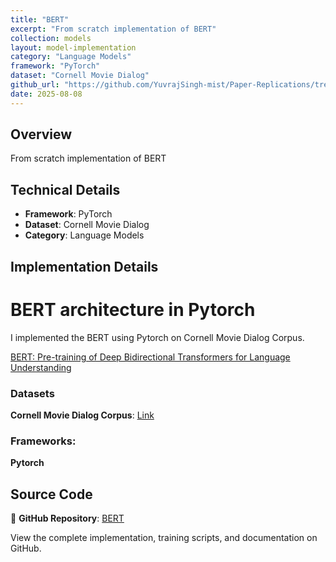 ```yaml
---
title: "BERT"
excerpt: "From scratch implementation of BERT"
collection: models
layout: model-implementation
category: "Language Models"
framework: "PyTorch"
dataset: "Cornell Movie Dialog"
github_url: "https://github.com/YuvrajSingh-mist/Paper-Replications/tree/master/BERT"
date: 2025-08-08
---
```


## Overview
From scratch implementation of BERT

## Technical Details
- **Framework**: PyTorch
- **Dataset**: Cornell Movie Dialog
- **Category**: Language Models

## Implementation Details

# BERT architecture in Pytorch

I implemented the BERT using Pytorch on Cornell Movie Dialog Corpus.

[BERT: Pre-training of Deep Bidirectional Transformers for Language Understanding](https://arxiv.org/abs/1810.04805)


### Datasets

**Cornell Movie Dialog Corpus**: [Link](https://www.cs.cornell.edu/~cristian/Cornell_Movie-Dialogs_Corpus.html)

### Frameworks:
**Pytorch**

## Source Code
📁 **GitHub Repository**: [BERT](https://github.com/YuvrajSingh-mist/Paper-Replications/tree/master/BERT)

View the complete implementation, training scripts, and documentation on GitHub.
